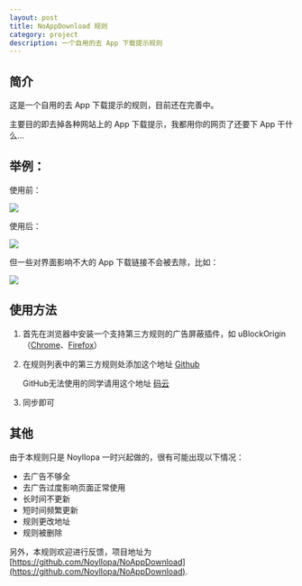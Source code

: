 ```yaml
---
layout: post
title: NoAppDownload 规则
category: project
description: 一个自用的去 App 下载提示规则
---
```

## 简介

这是一个自用的去 App 下载提示的规则，目前还在完善中。

主要目的即去掉各种网站上的 App 下载提示，我都用你的网页了还要下 App 干什么...



## 举例：

使用前：

<img src="https://ae01.alicdn.com/kf/Hb35a646f03a844948d706b9d422c38b00.png">



使用后：

<img src="https://ae01.alicdn.com/kf/Hc2a584d4bd5c4fe0b81958b542f96170z.png">



但一些对界面影响不大的 App 下载链接不会被去除，比如：

<img src="https://ae01.alicdn.com/kf/Had8c0c3f6bf74ce89b509df8010a2b0ea.png">



## 使用方法

1. 首先在浏览器中安装一个支持第三方规则的广告屏蔽插件，如 uBlockOrigin （[Chrome](https://chrome.google.com/webstore/detail/ublock-origin/cjpalhdlnbpafiamejdnhcphjbkeiagm)、[Firefox](https://addons.mozilla.org/en-US/firefox/addon/ublock-origin/)）

2. 在规则列表中的第三方规则处添加这个地址  [Github](https://raw.githubusercontent.com/Noyllopa/NoAppDownload/master/NoAppDownload.txt) 

   GitHub无法使用的同学请用这个地址 [码云](https://gitee.com/Noyllopa/NoAppDownload/raw/master/NoAppDownload.txt) 


3. 同步即可



## 其他

由于本规则只是 Noyllopa 一时兴起做的，很有可能出现以下情况：

- 去广告不够全
- 去广告过度影响页面正常使用
- 长时间不更新
- 短时间频繁更新
- 规则更改地址
- 规则被删除

另外，本规则欢迎进行反馈，项目地址为 [https://github.com/Noyllopa/NoAppDownload](https://github.com/Noyllopa/NoAppDownload).

